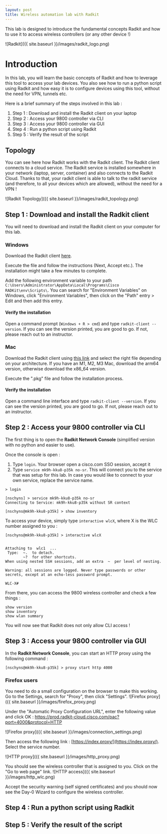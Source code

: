 ```yaml
---
layout: post
title: Wireless automation lab with Radkit
---
```


This lab is designed to introduce the fundamental concepts Radkit and how to use it to access wireless controllers (or any other device !)

![Radkit]({{ site.baseurl }}/images/radkit_logo.png)

# Introduction

In this lab, you will learn the basic concepts of Radkit and how to leverage this tool to access your lab devices. You also see how to run a python script using Radkit and how easy it is to configure devices using this tool, without the need for VPN, tunnels etc.

Here is a brief summary of the steps involved in this lab :  
1. Step 1 : Download and install the Radkit client on your laptop
2. Step 2 : Access your 9800 controller via CLI
3. Step 3 : Access your 9800 controller via GUI
4. Step 4 : Run a python script using Radkit
5. Step 5 : Verify the result of the script

## Topology

You can see here how Radkit works with the Radkit client. The Radkit client connects to a cloud service. The Radkit service is installed somewhere in your network (laptop, server, container) and also connects to the Radkit Cloud. Thanks to that, your radkit client is able to talk to the radkit service (and therefore, to all your devices which are allowed), without the need for a VPN !

![Radkit Topology]({{ site.baseurl }}/images/radkit_topology.png)

## Step 1 : Download and install the Radkit client

You will need to download and install the Radkit client on your computer for this lab.

### Windows

Download the Radkit client [here](https://radkit.cisco.com/downloads/release/1.6.9/cisco_radkit_1.6.9_win64_signed.exe). 

Execute the file and follow the instructions (Next, Accept etc.). The installation might take a few minutes to complete.

Add the following environment variable to your path `C:\Users\Administrator\AppData\Local\Programs\Cisco RADKit\env\Scripts\`. You can search for "Environment Variables" on Windows, click "Environment Variables", then click on the "Path" entry > Edit and then add this entry. 
 
#### Verify the installation

Open a command prompt (`Windows + R > cmd`) and type `radkit-client --version`. If you can see the version printed, you are good to go. If not, please reach out to an instructor.

### Mac 

Download the Radkit client using [this link](https://radkit.cisco.com/downloads/release/1.6.9/) and select the right file depending on your architecture. If you have an M1, M2, M3 Mac, download the arm64 version, otherwise download the x86_64 version.

Execute the ".pkg" file and follow the installation process.

#### Verify the installation

Open a command line interface and type `radkit-client --version`. If you can see the version printed, you are good to go. If not, please reach out to an instructor.

## Step 2 : Access your 9800 controller via CLI

The first thing is to open the **Radkit Network Console** (simplified version with no python and easier to use).

Once the console is open :
1. Type `login`. Your browser open a cisco.com SSO session, accept it
2. Type `service mk9h-kku8-p35k no-sr​`. This will connect you to the service that was setup for this lab. In case you would like to connect to your own service, replace the service name.

```
> login

[nschyns] > service mk9h-kku8-p35k no-sr
Connecting to Service: mk9h-kku8-p35k without SR context

[nschyns@mk9h-kku8-p35k] > show inventory
```

To access your device, simply type `interactive wlcX`, where X is the WLC number assigned to you :

```
[nschyns@mk9h-kku8-p35k] > interactive wlcX


Attaching to  wlc1  ... 
 Type:  ~.  to detach. 
        ~?  for other shortcuts. 
When using nested SSH sessions, add an extra  ~  per level of nesting. 

Warning: all sessions are logged. Never type passwords or other secrets, except at an echo-less password prompt.

WLC-X#
```

From there, you can access the 9800 wireless controller and check a few things : 

```
show version
show inventory
show wlan summary
```

You will now see that Radkit does not only allow CLI access !

## Step 3 : Access your 9800 controller via GUI

In the **Radkit Network Console**, you can start an HTTP proxy using the following command : 
```
[nschyns@mk9h-kku8-p35k] > proxy start http 4000
```

### Firefox users

You need to do a small configuration on the browser to make this working. Go to the Settings, search for "Proxy", then click "Settings". 
![Firefox proxy]({{ site.baseurl }}/images/firefox_proxy.png)

Under the "Automatic Proxy Configuration URL", enter the following value and click OK : https://prod.radkit-cloud.cisco.com/pac?port=4000&protocol=HTTP

![Firefox proxy]({{ site.baseurl }}/images/connection_settings.png)

Then access the following link : [https://index.proxy/](https://index.proxy/). Select the service number.

![HTTP proxy]({{ site.baseurl }}/images/http_proxy.png)

You should see the wireless controller that is assigned to you. Click on the "Go to web page" link.
![HTTP access]({{ site.baseurl }}/images/http_wlc.png)

Accept the security warning (self signed certificates) and you should now see the Day-0 Wizard to configure the wireless controller.

## Step 4 : Run a python script using Radkit

## Step 5 : Verify the result of the script